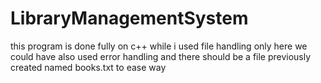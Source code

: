 # LibraryManagementSystem
this program is done fully on c++ while i used file handling only here we could have also used error handling and 
there should be a file previously created named books.txt to ease way
